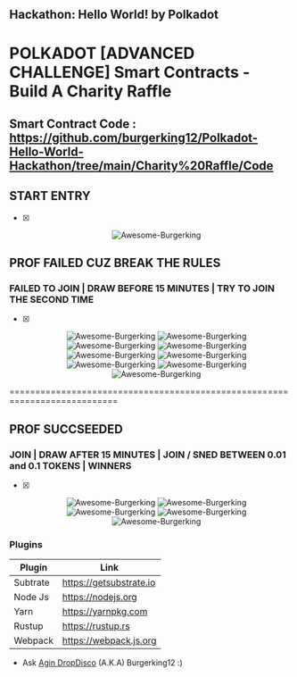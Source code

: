 ## Hackathon: Hello World! by Polkadot

# POLKADOT [ADVANCED CHALLENGE] Smart Contracts - Build A Charity Raffle
## Smart Contract Code : https://github.com/burgerking12/Polkadot-Hello-World-Hackathon/tree/main/Charity%20Raffle/Code

## START ENTRY
- [x] <p align="center">
    <a>
        <img src="./start_entry/supp1.png" alt="Awesome-Burgerking"/>
    </a>
    </p>

## PROF FAILED CUZ BREAK THE RULES
### FAILED TO JOIN | DRAW BEFORE 15 MINUTES | TRY TO JOIN THE SECOND TIME
- [x] <p align="center">
    <a>
        <img src="./failed/supp1.png" alt="Awesome-Burgerking"/>
    </a>
    <a>
        <img src="./failed/supp2.png" alt="Awesome-Burgerking"/>
    </a>
    <a>
        <img src="./failed/supp3.png" alt="Awesome-Burgerking"/>
    </a>
    <a>
        <img src="./failed/supp4.png" alt="Awesome-Burgerking"/>
    </a>
    <a>
        <img src="./failed/0_01_2x.png" alt="Awesome-Burgerking"/>
    </a><a>
        <img src="./failed/0_01_2x_data.png" alt="Awesome-Burgerking"/>
    </a>
    <a>
        <img src="./failed/call_before_15.png" alt="Awesome-Burgerking"/>
    </a>
    <a>
        <img src="./failed/draw_failed1.png" alt="Awesome-Burgerking"/>
    </a><a>
        <img src="./failed/draw_failed_data.png" alt="Awesome-Burgerking"/>
    </a>
</p>

===========================================================================

## PROF SUCCSEEDED
###  JOIN | DRAW AFTER 15 MINUTES | JOIN / SNED BETWEEN 0.01 and 0.1 TOKENS | WINNERS
- [x] <p align="center">
    <a>
        <img src="./sucsess/0_01.png" alt="Awesome-Burgerking"/>
    </a>
   <a>
        <img src="./sucsess/0_01_sucses.png" alt="Awesome-Burgerking"/>
    </a>
   <a>
        <img src="./sucsess/0_1.png" alt="Awesome-Burgerking"/>
    </a>
   <a>
        <img src="./sucsess/0_1_sucses.png" alt="Awesome-Burgerking"/>
    </a>
   <a>
        <img src="./sucsess/showoff_winner1.png" alt="Awesome-Burgerking"/>
    </a>
</p>




### Plugins

| Plugin | Link |
| ------ | ------ |
| Subtrate | https://getsubstrate.io |
| Node Js | https://nodejs.org |
| Yarn | https://yarnpkg.com |
| Rustup | https://rustup.rs |
| Webpack |https://webpack.js.org |'

* Ask [Agin DropDisco](https://twitter.com/agin_webdev) (A.K.A) Burgerking12 :)
